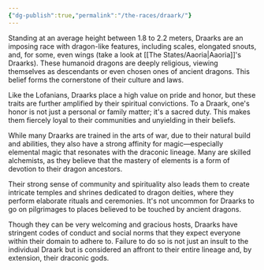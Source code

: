 ```yaml
---
{"dg-publish":true,"permalink":"/the-races/draark/"}
---
```


Standing at an average height between 1.8 to 2.2 meters, Draarks are an imposing race with dragon-like features, including scales, elongated snouts, and, for some, even wings (take a look at [[The States/Aaoria\|Aaoria]]'s Draarks). These humanoid dragons are deeply religious, viewing themselves as descendants or even chosen ones of ancient dragons. This belief forms the cornerstone of their culture and laws.

Like the Lofanians, Draarks place a high value on pride and honor, but these traits are further amplified by their spiritual convictions. To a Draark, one's honor is not just a personal or family matter; it's a sacred duty. This makes them fiercely loyal to their communities and unyielding in their beliefs.

While many Draarks are trained in the arts of war, due to their natural build and abilities, they also have a strong affinity for magic—especially elemental magic that resonates with the draconic lineage. Many are skilled alchemists, as they believe that the mastery of elements is a form of devotion to their dragon ancestors.

Their strong sense of community and spirituality also leads them to create intricate temples and shrines dedicated to dragon deities, where they perform elaborate rituals and ceremonies. It's not uncommon for Draarks to go on pilgrimages to places believed to be touched by ancient dragons.

Though they can be very welcoming and gracious hosts, Draarks have stringent codes of conduct and social norms that they expect everyone within their domain to adhere to. Failure to do so is not just an insult to the individual Draark but is considered an affront to their entire lineage and, by extension, their draconic gods.